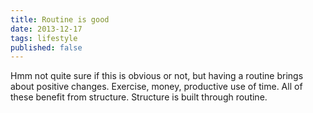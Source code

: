 ```yaml
---
title: Routine is good
date: 2013-12-17
tags: lifestyle
published: false
---
```




Hmm not quite sure if this is obvious or not, but having a routine brings about positive changes. Exercise, money, productive use of time. All of these benefit from structure. Structure is built through routine.